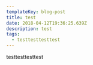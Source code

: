 ```yaml
---
templateKey: blog-post
title: test
date: 2018-04-12T19:36:25.639Z
description: test
tags:
  - testtesttesttest
---
```

testtesttesttest
